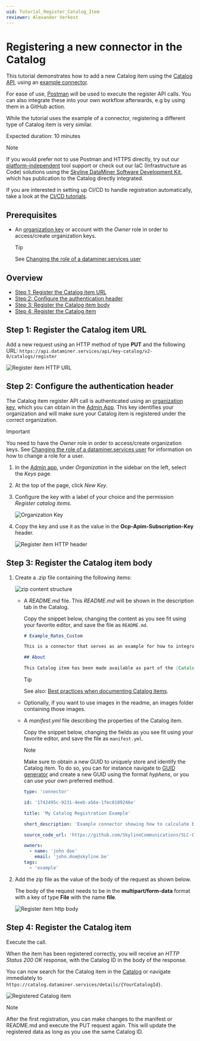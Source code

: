 ```yaml
---
uid: Tutorial_Register_Catalog_Item
reviewer: Alexander Verkest
---
```


# Registering a new connector in the Catalog

This tutorial demonstrates how to add a new Catalog item using the [Catalog API](xref:Register_Catalog_Item), using an [example connector](https://github.com/SkylineCommunications/SLC-C-Example_Rates-Custom).

For ease of use, [Postman](https://www.postman.com/) will be used to execute the register API calls. You can also integrate these into your own workflow afterwards, e.g by using them in a GitHub action.

While the tutorial uses the example of a connector, registering a different type of Catalog item is very similar.

Expected duration: 10 minutes

> [!NOTE]
> If you would prefer not to use Postman and HTTPS directly, try out our [platform-independent](xref:Platform_independent_CICD) tool support or check out our IaC (Infrastructure as Code) solutions using the [Skyline DataMiner Software Development Kit](xref:skyline_dataminer_sdk), which has publication to the Catalog directly integrated.
>
> If you are interested in setting up CI/CD to handle registration automatically, take a look at the [CI/CD tutorials](xref:CICD_Tutorials).

## Prerequisites

- An [organization key](xref:Managing_dataminer_services_keys#organization-keys) or account with the *Owner* role in order to access/create organization keys.

  > [!TIP]
  > See [Changing the role of a dataminer.services user](xref:Changing_the_role_of_a_dataminer_services_user)

## Overview

- [Step 1: Register the Catalog item URL](#step-1-register-the-catalog-item-url)
- [Step 2: Configure the authentication header](#step-2-configure-the-authentication-header)
- [Step 3: Register the Catalog item body](#step-3-register-the-catalog-item-body)
- [Step 4: Register the Catalog item](#step-4-register-the-catalog-item)

## Step 1: Register the Catalog item URL

Add a new request using an HTTP method of type **PUT** and the following URL: `https://api.dataminer.services/api/key-catalog/v2-0/catalogs/register`

![Register item HTTP URL](~/dataminer/images/tutorial_catalog_registration_item_url.png)

## Step 2: Configure the authentication header

The Catalog item register API call is authenticated using an [organization key](xref:Managing_dataminer_services_keys#organization-keys), which you can obtain in the [Admin App](https://admin.dataminer.services/). This key identifies your organization and will make sure your Catalog item is registered under the correct organization.

> [!IMPORTANT]
> You need to have the *Owner* role in order to access/create organization keys. See [Changing the role of a dataminer.services user](xref:Changing_the_role_of_a_dataminer_services_user) for information on how to change a role for a user.

1. In the [Admin app](https://admin.dataminer.services/), under *Organization* in the sidebar on the left, select the *Keys* page.

1. At the top of the page, click *New Key*.

1. Configure the key with a label of your choice and the permission *Register catalog items*.

   ![Organization Key](~/dataminer/images/tutorial_catalog_registration_create_org_key.png)

1. Copy the key and use it as the value in the **Ocp-Apim-Subscription-Key** header.

   ![Register item HTTP header](~/dataminer/images/tutorial_catalog_registration_urlandheaders.png)

## Step 3: Register the Catalog item body

1. Create a .zip file containing the following items:

   ![zip content structure](~/dataminer/images/tutorial_catalog_registration_item_zip_structure.png)

   - A *README.md* file. This *README.md* will be shown in the description tab in the Catalog.

     Copy the snippet below, changing the content as you see fit using your favorite editor, and save the file as `README.md`.

     ```md
     # Example_Rates_Custom

     This is a connector that serves as an example for how to integrate bit rates.

     ## About

     This Catalog item has been made available as part of the [Catalog registration tutorial](https://docs.dataminer.services/tutorials/Tutorials.html)
     ```

     > [!TIP]
     > See also: [Best practices when documenting Catalog items](xref:Best_Practices_When_Documenting_Catalog_Items).

   - Optionally, if you want to use images in the readme, an images folder containing those images.

   - A *manifest.yml* file describing the properties of the Catalog item.

     Copy the snippet below, changing the fields as you see fit using your favorite editor, and save the file as `manifest.yml`.

     > [!NOTE]
     > Make sure to obtain a new GUID to uniquely store and identify the Catalog item. To do so, you can for instance navigate to [GUID generator](https://guidgenerator.com/) and create a new GUID using the format *hyphens*, or you can use your own preferred method.

     ```yml
     type: 'connector'

     id: '1742495c-9231-4eeb-a56e-1fec8189246e'

     title: 'My Catalog Registration Example'

     short_description: 'Example connector showing how to calculate bitrates and other rates on any changing numeric data.'

     source_code_url: 'https://github.com/SkylineCommunications/SLC-C-Example_Rates-Custom'

     owners:
       - name: 'john doe'
         email: 'john.doe@skyline.be'
     tags:
       - 'example'
     ```

1. Add the zip file as the value of the body of the request as shown below.

   The body of the request needs to be in the **multipart/form-data** format with a key of type **File** with the name **file**.

   ![Register item http body](~/dataminer/images/tutorial_catalog_registration_item_body.png)

## Step 4: Register the Catalog item

Execute the call.

When the item has been registered correctly, you will receive an *HTTP Status 200 OK* response, with the Catalog ID in the body of the response.

You can now search for the Catalog item in the [Catalog](https://catalog.dataminer.services/browse) or navigate immediately to `https://catalog.dataminer.services/details/{YourCatalogId}`.

![Registered Catalog item](~/dataminer/images/tutorial_catalog_registration_registered_item.png)

> [!NOTE]
> After the first registration, you can make changes to the manifest or README.md and execute the PUT request again. This will update the registered data as long as you use the same Catalog ID.
